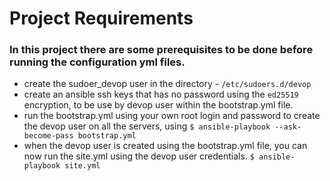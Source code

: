 # Project Requirements #

### In this project there are some prerequisites to be done before running the configuration yml files. ###

- create the sudoer_devop user in the directory - `/etc/sudoers.d/devop`
- create an ansible ssh keys that has no password using the `ed25519` encryption, to be use by devop user within the bootstrap.yml file.
- run the bootstrap.yml using your own root login and password to create the devop user on all the servers, using `$ ansible-playbook --ask-become-pass bootstrap.yml`
- when the devop user is created using the bootstrap.yml file, you can now run the site.yml using the devop user credentials. `$ ansible-playbook site.yml`